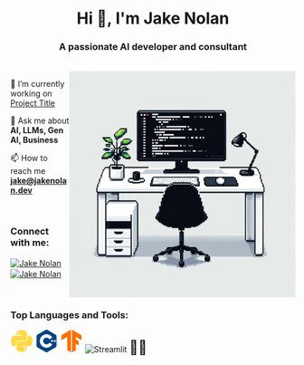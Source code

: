 <h1 align="center">Hi 👋, I'm Jake Nolan</h1>
<h3 align="center" style="border-bottom: 0;">A passionate AI developer and consultant</h3>

<br>

<img align="right" alt="Main Image" width = "400" src="github_README_img.png">

🔭 I’m currently working on [Project Title](https://github.com/)

💬 Ask me about **AI, LLMs, Gen AI, Business**

📫 How to reach me **jake@jakenolan.dev**

<br>

<h3 align="left">Connect with me:</h3>
<p align="left">
  <a href="" target="blank"><img align="center" src="" alt="Jake Nolan" height="30" width="40" /></a>
  <a href="" target="blank"><img align="center" src="" alt="Jake Nolan" height="30" width="40" /></a>
</p>

<br>

<h3 align="left">Top Languages and Tools:</h3>
<p align="left">
<img src="https://github.com/devicons/devicon/blob/master/icons/python/python-plain.svg" alt="Python" width="40" height="40"/>
<img src="https://github.com/devicons/devicon/blob/master/icons/cplusplus/cplusplus-plain.svg" alt="C++" width="40" height="40"/>
<img src="https://github.com/devicons/devicon/blob/master/icons/tensorflow/tensorflow-original.svg" alt="Tensorflow" width="40" height="40"/>
<img src="https://streamlit.io/images/brand/streamlit-logo-primary-colormark-lighttext.png" alt="Streamlit" width="40" height="40"/>
<font style="font-size: 24px;">🦜️🔗</font>
</p>
